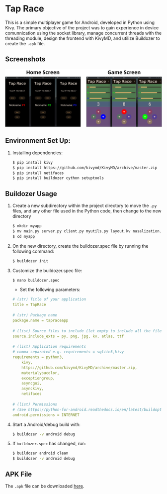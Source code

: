 # Tap Race

This is a simple multiplayer game for Android, developed in Python using Kivy. The primary objective of the project was to gain experience in device comunnication using the socket library, manage concurrent threads with the threading module, design the frontend with KivyMD, and utilize Buildozer to create the `.apk` file. 

## Screenshots

<p align="center">
<img src="images/screenshot.png">
</p>

## Environment Set Up:

1. Installing dependencies:
    ```bash
    $ pip install kivy
    $ pip install https://github.com/kivymd/KivyMD/archive/master.zip
    $ pip install netifaces
    $ pip install buildozer cython setuptools
    ```
## Buildozer Usage
1. Create a new subdirectory within the project directory to move the `.py` files, and any other file used in the Python code, then change to the new directory
    ```bash
    $ mkdir myapp
    $ mv main.py server.py client.py myutils.py layout.kv nasalization.ttf myapp
    $ cd myapp
    ```
2. On the new directory, create the buildozer.spec file by running the following command:
    ```bash
    $ buildozer init
    ```
3. Customize the buildozer.spec file:
    ```bash
    $ nano buildozer.spec
    ```
   - Set the following parameters:
    ```yml
    # (str) Title of your application
    title = TapRace
    
    # (str) Package name
    package.name = tapraceapp 

    # (list) Source files to include (let empty to include all the files)
    source.include_exts = py, png, jpg, kv, atlas, ttf
   
    # (list) Application requirements
    # comma separated e.g. requirements = sqlite3,kivy
    requirements = python3,
        kivy,
        https://github.com/kivymd/KivyMD/archive/master.zip,
        materialyoucolor,
        exceptiongroup,
        asyncgui,
        asynckivy,
        netifaces

    # (list) Permissions
    # (See https://python-for-android.readthedocs.io/en/latest/buildoptions/#build-options-1 for all the supported syntaxes and properties)
    android.permissions = INTERNET
    ```
4. Start a Android/debug build with:
    ```bash
    $ buildozer -v android debug 
    ```
5. If `buildozer.spec` has changed, run:
    ```bash
    $ buildozer android clean
    $ buildozer -v android debug 
    ```

## APK File

The `.apk` file can be downloaded [here](https://github.com/robsann/tap-race/blob/main/myapp/bin/taprace-0.1-arm64-v8a_armeabi-v7a-debug.apk).